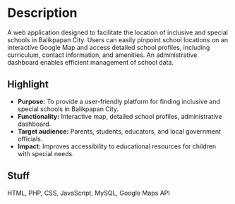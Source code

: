 # Description

A web application designed to facilitate the location of inclusive and special schools in Balikpapan City. Users can easily pinpoint school locations on an interactive Google Map and access detailed school profiles, including curriculum, contact information, and amenities. An administrative dashboard enables efficient management of school data.

## Highlight
* **Purpose:** To provide a user-friendly platform for finding inclusive and special schools in Balikpapan City.
* **Functionality:** Interactive map, detailed school profiles, administrative dashboard.
* **Target audience:** Parents, students, educators, and local government officials.
* **Impact:** Improves accessibility to educational resources for children with special needs.

## Stuff
HTML, PHP, CSS, JavaScript, MySQL, Google Maps API
